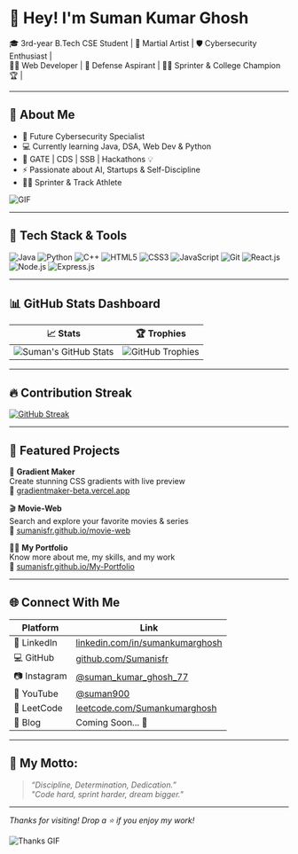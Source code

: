 # 👋 Hey! I'm Suman Kumar Ghosh

🎓 3rd-year B.Tech CSE Student | 
🥋 Martial Artist | 
🛡️ Cybersecurity Enthusiast |    
🧑‍💻 Web Developer | 
🎯 Defense Aspirant |
🏃‍♂️ Sprinter & College Champion 🏆  |


---

## 🧭 About Me

- 🔐 Future Cybersecurity Specialist  
- 💻 Currently learning Java, DSA, Web Dev & Python  
- 🧠 GATE | CDS | SSB | Hackathons 💡  
- ⚡ Passionate about AI, Startups & Self-Discipline  
- 🏃‍♂️ Sprinter & Track Athlete  

![GIF](https://media.giphy.com/media/qgQUggAC3Pfv687qPC/giphy.gif)

---

## 🚀 Tech Stack & Tools

![Java](https://img.shields.io/badge/Java-%23ED8B00.svg?style=for-the-badge&logo=java&logoColor=white)
![Python](https://img.shields.io/badge/Python-3670A0?style=for-the-badge&logo=python&logoColor=ffdd54)
![C++](https://img.shields.io/badge/C++-00599C?style=for-the-badge&logo=c%2B%2B&logoColor=white)
![HTML5](https://img.shields.io/badge/HTML5-E34F26?style=for-the-badge&logo=html5&logoColor=white)
![CSS3](https://img.shields.io/badge/CSS3-1572B6?style=for-the-badge&logo=css3&logoColor=white)
![JavaScript](https://img.shields.io/badge/JavaScript-FFD700?style=for-the-badge&logo=javascript&logoColor=black)
![Git](https://img.shields.io/badge/Git-F05032?style=for-the-badge&logo=git&logoColor=white)
![React.js](https://img.shields.io/badge/React.js-ffD706?style=for-the-badge&logo=React.js&logoColor=Green)
![Node.js](https://img.shields.io/badge/Node.js-4ef506?style=for-the-badge&logo=Node.js&logoColor=indigo)
![Express.js](https://img.shields.io/badge/Express.js-ff0023?style=for-the-badge&logo=Express.js&logoColor=grey)



---

## 📊 GitHub Stats Dashboard

| 📈 Stats | 🏆 Trophies |
|---------|-------------|
| ![Suman's GitHub Stats](https://github-readme-stats.vercel.app/api?username=Sumanisfr&show_icons=true&theme=radical) | ![GitHub Trophies](https://github-profile-trophy.vercel.app/?username=Sumanisfr&theme=radical) |

---


## 🔥 Contribution Streak

[![GitHub Streak](https://github-readme-streak-stats.herokuapp.com?user=sumanisfr&theme=radical&hide_border=true)](https://github.com/sumanisfr)


---

## 📌 Featured Projects

🎨 **Gradient Maker**  
Create stunning CSS gradients with live preview  
🔗 [gradientmaker-beta.vercel.app](https://gradientmaker-beta.vercel.app/)

🎬 **Movie-Web**  
Search and explore your favorite movies & series  
🔗 [sumanisfr.github.io/movie-web](https://sumanisfr.github.io/movie-web/)

🧑‍💼 **My Portfolio**  
Know more about me, my skills, and my work  
🔗 [sumanisfr.github.io/My-Portfolio](https://sumanisfr.github.io/My-Portfolio/)

---

## 🌐 Connect With Me

| Platform | Link |
|----------|------|
| 💼 LinkedIn | [linkedin.com/in/sumankumarghosh](https://www.linkedin.com/in/suman-kumar-ghosh/) |
| 💻 GitHub | [github.com/Sumanisfr](https://github.com/Sumanisfr) |
| 📷 Instagram | [@suman_kumar_ghosh_77](https://instagram.com/suman_kumar_ghosh_77) |
| 🎥 YouTube | [@suman900](https://www.youtube.com/@suman900.) |
| 🧠 LeetCode | [leetcode.com/Sumankumarghosh](https://leetcode.com/Sumankumarghosh) |
| 🧠 Blog | Coming Soon... 📝 |

---

## 💪 My Motto:
> *“Discipline, Determination, Dedication.”*  
> *"Code hard, sprint harder, dream bigger."*

---

_Thanks for visiting! Drop a ⭐ if you enjoy my work!_

![Thanks GIF](https://media.giphy.com/media/dzaUX7CAG0Ihi/giphy.gif)


